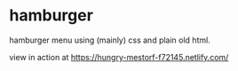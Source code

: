 # hamburger
hamburger menu using (mainly) css and plain old html.

view in action at https://hungry-mestorf-f72145.netlify.com/
